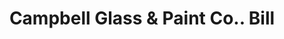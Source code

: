 ---
doi: 10.7916/D8KD3926
date_other: '1900'
date_other_textual: '1900'
form: printed ephemera
genre:
- Invoices
name:
- Campbell Glass & Paint Co.
object_in_context_url: https://biggert.cul.columbia.edu/items/view/ave_biggert_01882
subject_hierarchical_geographic:
- St. Louis, Missouri, United States
- Kansas City, Missouri, United States
subject_name:
- Campbell Glass & Paint Co.
title: Campbell Glass & Paint Co.. Bill
sort_title: Campbell Glass & Paint Co.. Bill
call_number: ave_biggert_01882
coordinates:
- 38.62722222222222,-90.19777777777779
- 39.099722222222226,-94.57833333333333
pid: ave_biggert_01882
identifiers: ave_biggert_01882
permalink: /biggert/ave_biggert_01882/
layout: iiif-image-page
---